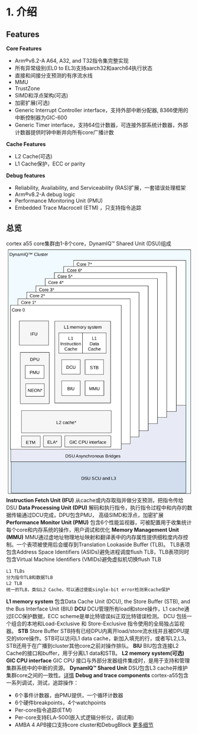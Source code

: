# 1. 介绍
## Features
**Core Features**
* Arm®v8.2-A A64, A32, and T32指令集完整实现
* 所有异常级别(EL0 to EL3)支持aarch32和aarch64执行状态
* 直接和间接分支预测的有序流水线
* MMU
* TrustZone
* SIMD和浮点架构(可选)
* 加密扩展(可选)
* Generic Interrupt Controller interface，支持外部中断分配器, 8366使用的中断控制器为GIC-600
* Generic Timer interface，支持64位计数器，可连接外部系统计数器，外部计数器提供时钟中断并向所有core广播计数

**Cache Features**
* L2 Cache(可选)
* L1 Cache保护，ECC or parity

**Debug features**
* Reliability, Availability, and Serviceability (RAS)扩展，一套错误处理框架
* Arm®v8.2-A debug logic
* Performance Monitoring Unit (PMU)
* Embedded Trace Macrocell (ETM) ，只支持指令追踪

## 总览
cortex a55 core集群由1-8个core，DynamIQ™ Shared Unit (DSU)组成
![compnents](vx_images/457582898836298.png)
**Instruction Fetch Unit (IFU)**
从cache或内存取指并做分支预测，把指令传给DSU
**Data Processing Unit (DPU)**
解码和执行指令，执行指令过程中和内存的数据传输通过DCU完成，DPU包含PMU， 高级SIMD和浮点，加密扩展
**Performance Monitor Unit (PMU)**
包含6个性能监视器，可被配置用于收集统计每个core和内存系统的操作，用户调试和优化
**Memory Management Unit (MMU)**
MMU通过虚地址物理地址映射和翻译表中的内存属性提供细粒度内存控制。一个表项被使用后会缓存到Translation Lookaside Buﬀer (TLB)。
TLB表项包含Address Space Identiﬁers (ASIDs)避免进程调度flush TLB，TLB表项同时包含Virtual Machine Identiﬁers (VMIDs)避免虚拟机切换flush TLB
```
L1 TLBs
分为指令TLB和数据TLB
L2 TLB
统一的TLB，类似L2 Cache，可以通过使能single-bit error检测来cache保护
```
**L1 memory system**
包含Data Cache Unit (DCU), the Store Buﬀer (STB), and the Bus Interface Unit (BIU)
**DCU**
DCU管理所有load和store操作，L1 cache通过ECC保护数据，ECC scheme是单比特错误纠正双比特错误检测。
DCU 包括一个组合的本地和Load-Exclusive 和 Store-Exclusive 指令使用的全局独占监视器。
**STB**
Store Buffer
STB持有已经DPU内离开load/store流水线并且被DPU提交的store操作。STB可以访问L1 data cache，新加入填充的行，或者写L2,L3。
STB还用于在广播到cluster其他core之前对操作排队。
**BIU**
BIU包含连接L2 Cache的接口和buffer，用于分离L1 data和STB。
**L2 memory system(可选)**
**GIC CPU interface**
GIC CPU 接口与外部分发器组件集成时，是用于支持和管理集群系统中的中断的资源。
**DynamIQ™ Shared Unit**
DSU包含L3 cache并维护集群core之间的一致性。[详情](https://developer.arm.com/documentation/100453/latest/)
**Debug and trace components**
cortex-a55包含一系列调试，测试，追踪操作：
* 6个事件计数器，由PMU提供，一个循环计数器
* 6个硬件breakpoints，4个watchpoints
* Per-core指令追踪(ETM)
* Per-core支持ELA-500(嵌入式逻辑分析仪，调试用)
* AMBA 4 APB接口支持core cluster和DebugBlock
[更多细节](https://developer.arm.com/documentation/100453/latest/)
